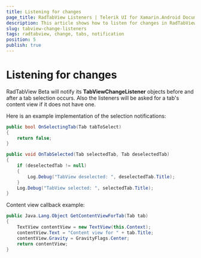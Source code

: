```yaml
---
title: Listening for changes
page_title: RadTabView Listeners | Telerik UI for Xamarin.Android Documentation
description: This article shows how to listen for changes in RadTabView.
slug: tabview-change-listeners
tags: radtabview, change, tabs, notification
position: 5
publish: true
---
```


# Listening for changes

RadTabView Beta will notify its **TabViewChangeListener** objects before and after a tab selection occurs. Also the listeners will be asked for a tab's content view if it does not have one.

Here is an example implementation of the selection notifications:

```C#
public bool OnSelectingTab(Tab tabToSelect)
{
	return false;
}

public void OnTabSelected(Tab selectedTab, Tab deselectedTab)
{
	if (deselectedTab != null)
	{
		Log.Debug("TabView deselected: ", deselectedTab.Title);
	}
	Log.Debug("TabView selected: ", selectedTab.Title);
}
```

Content view callback example:

```C#
public Java.Lang.Object GetContentViewForTab(Tab tab)
{
	TextView contentView = new TextView(this.Context);
	contentView.Text = "Content view for " + tab.Title;
	contentView.Gravity = GravityFlags.Center;
	return contentView;
}
```
